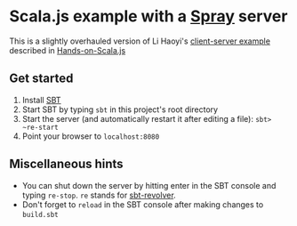 # Scala.js example with a [Spray](http://spray.io/) server

This is a slightly overhauled version of Li Haoyi's [client-server example](https://github.com/lihaoyi/hands-on-scala-js/tree/master/examples/crossBuilds/clientserver) described in [Hands-on-Scala.js](http://www.lihaoyi.com/hands-on-scala-js/#IntegratingClient-Server)

## Get started

1. Install [SBT](http://www.scala-sbt.org/)
2. Start SBT by typing `sbt` in this project's root directory
3. Start the server (and automatically restart it after editing a file): `sbt> ~re-start`
4. Point your browser to `localhost:8080`

## Miscellaneous hints

- You can shut down the server by hitting enter in the SBT console and typing `re-stop`. `re` stands for [sbt-revolver](https://github.com/spray/sbt-revolver).
- Don't forget to `reload` in the SBT console after making changes to `build.sbt`

